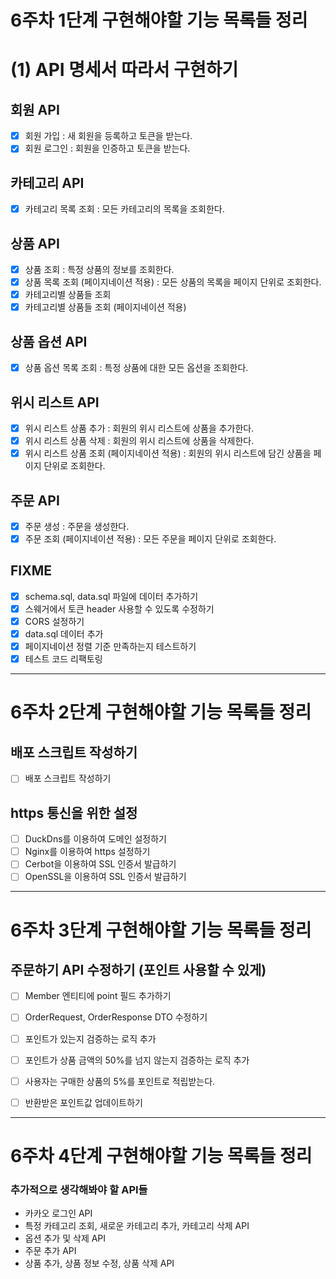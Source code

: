 # 6주차 1단계 구현해야할 기능 목록들 정리
# (1) API 명세서 따라서 구현하기 
## 회원 API 
- [x] 회원 가입 : 새 회원을 등록하고 토큰을 받는다.
- [x] 회원 로그인 : 회원을 인증하고 토큰을 받는다. 

## 카테고리 API
- [x] 카테고리 목록 조회 : 모든 카테고리의 목록을 조회한다.

## 상품 API
- [x] 상품 조회 : 특정 상품의 정보를 조회한다.
- [x] 상품 목록 조회 (페이지네이션 적용) : 모든 상품의 목록을 페이지 단위로 조회한다.
- [x] 카테고리별 상품들 조회 
- [x] 카테고리별 상품들 조회 (페이지네이션 적용) 

## 상품 옵션 API
- [x] 상품 옵션 목록 조회 : 특정 상품에 대한 모든 옵션을 조회한다.

## 위시 리스트 API
- [x] 위시 리스트 상품 추가 : 회원의 위시 리스트에 상품을 추가한다.
- [x] 위시 리스트 상품 삭제 : 회원의 위시 리스트에 상품을 삭제한다.
- [x] 위시 리스트 상품 조회 (페이지네이션 적용) : 회원의 위시 리스트에 담긴 상품을 페이지 단위로 조회한다.

## 주문 API
- [x] 주문 생성 : 주문을 생성한다.
- [x] 주문 조회 (페이지네이션 적용) : 모든 주문을 페이지 단위로 조회한다.

## FIXME 
- [x] schema.sql, data.sql 파일에 데이터 추가하기
- [x] 스웨거에서 토큰 header 사용할 수 있도록 수정하기
- [x] CORS 설정하기
- [x] data.sql 데이터 추가
- [x] 페이지네이션 정렬 기준 만족하는지 테스트하기
- [x] 테스트 코드 리팩토링

---
# 6주차 2단계 구현해야할 기능 목록들 정리
## 배포 스크립트 작성하기
- [ ] 배포 스크립트 작성하기

## https 통신을 위한 설정
- [ ] DuckDns를 이용하여 도메인 설정하기
- [ ] Nginx를 이용하여 https 설정하기
- [ ] Cerbot을 이용하여 SSL 인증서 발급하기
- [ ] OpenSSL을 이용하여 SSL 인증서 발급하기

--- 
# 6주차 3단계 구현해야할 기능 목록들 정리
## 주문하기 API 수정하기 (포인트 사용할 수 있게)
- [ ] Member 엔티티에 point 필드 추가하기
- [ ] OrderRequest, OrderResponse DTO 수정하기
- [ ] 포인트가 있는지 검증하는 로직 추가
- [ ] 포인트가 상품 금액의 50%를 넘지 않는지 검증하는 로직 추가
- [ ] 사용자는 구매한 상품의 5%를 포인트로 적립받는다.
- [ ] 반환받은 포인트값 업데이트하기


---
# 6주차 4단계 구현해야할 기능 목록들 정리
### 추가적으로 생각해봐야 할 API들
- 카카오 로그인 API 
- 특정 카테고리 조회, 새로운 카테고리 추가, 카테고리 삭제 API
- 옵션 추가 및 삭제 API
- 주문 추가 API
- 상품 추가, 상품 정보 수정, 상품 삭제 API

